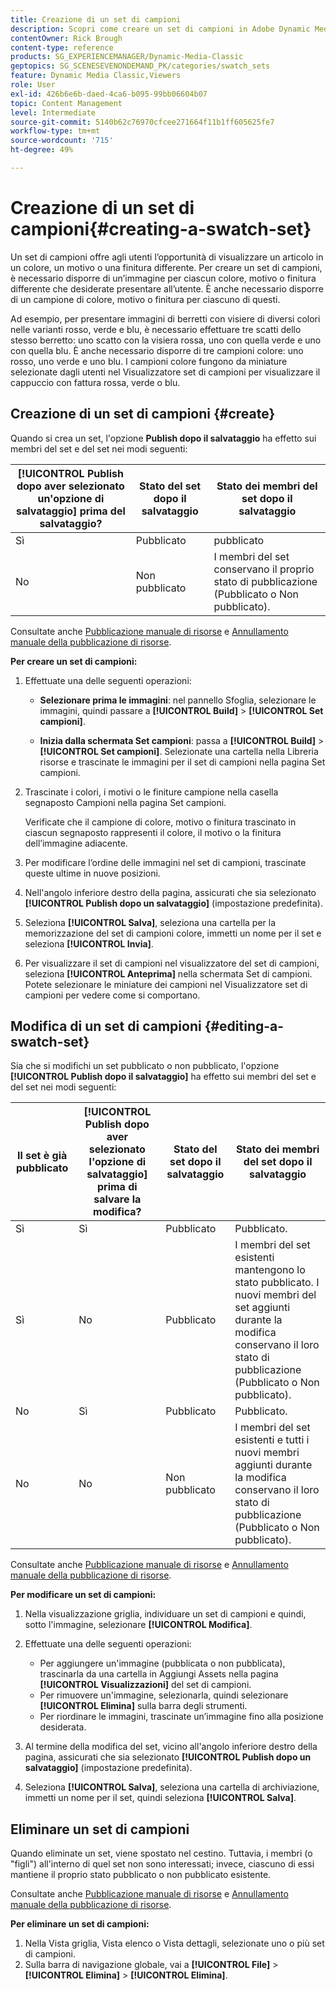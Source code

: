 ```yaml
---
title: Creazione di un set di campioni
description: Scopri come creare un set di campioni in Adobe Dynamic Media Classic.
contentOwner: Rick Brough
content-type: reference
products: SG_EXPERIENCEMANAGER/Dynamic-Media-Classic
geptopics: SG_SCENESEVENONDEMAND_PK/categories/swatch_sets
feature: Dynamic Media Classic,Viewers
role: User
exl-id: 426b6e6b-daed-4ca6-b095-99bb06604b07
topic: Content Management
level: Intermediate
source-git-commit: 5140b62c76970cfcee271664f11b1ff605625fe7
workflow-type: tm+mt
source-wordcount: '715'
ht-degree: 49%

---
```


# Creazione di un set di campioni{#creating-a-swatch-set}

Un set di campioni offre agli utenti l’opportunità di visualizzare un articolo in un colore, un motivo o una finitura differente. Per creare un set di campioni, è necessario disporre di un’immagine per ciascun colore, motivo o finitura differente che desiderate presentare all’utente. È anche necessario disporre di un campione di colore, motivo o finitura per ciascuno di questi.

Ad esempio, per presentare immagini di berretti con visiere di diversi colori nelle varianti rosso, verde e blu, è necessario effettuare tre scatti dello stesso berretto: uno scatto con la visiera rossa, uno con quella verde e uno con quella blu. È anche necessario disporre di tre campioni colore: uno rosso, uno verde e uno blu. I campioni colore fungono da miniature selezionate dagli utenti nel Visualizzatore set di campioni per visualizzare il cappuccio con fattura rossa, verde o blu.

## Creazione di un set di campioni {#create}

Quando si crea un set, l&#39;opzione **Publish dopo il salvataggio** ha effetto sui membri del set e del set nei modi seguenti:

| **[!UICONTROL Publish dopo aver selezionato un&#39;opzione di salvataggio]** prima del salvataggio? | Stato del set dopo il salvataggio | Stato dei membri del set dopo il salvataggio |
| --- | --- | --- |
| Sì | Pubblicato | pubblicato |
| No | Non pubblicato | I membri del set conservano il proprio stato di pubblicazione (Pubblicato o Non pubblicato). |

Consultate anche [Pubblicazione manuale di risorse](publishing-files.md#manually_publishing_assets) e [Annullamento manuale della pubblicazione di risorse](publishing-files.md#manually_unpublishing_assets).

**Per creare un set di campioni:**

1. Effettuate una delle seguenti operazioni:

   * **Selezionare prima le immagini**: nel pannello Sfoglia, selezionare le immagini, quindi passare a **[!UICONTROL Build]** > **[!UICONTROL Set campioni]**.

   * **Inizia dalla schermata Set campioni**: passa a **[!UICONTROL Build]** > **[!UICONTROL Set campioni]**. Selezionate una cartella nella Libreria risorse e trascinate le immagini per il set di campioni nella pagina Set campioni.

1. Trascinate i colori, i motivi o le finiture campione nella casella segnaposto Campioni nella pagina Set campioni.

   Verificate che il campione di colore, motivo o finitura trascinato in ciascun segnaposto rappresenti il colore, il motivo o la finitura dell’immagine adiacente.

1. Per modificare l’ordine delle immagini nel set di campioni, trascinate queste ultime in nuove posizioni.
1. Nell&#39;angolo inferiore destro della pagina, assicurati che sia selezionato **[!UICONTROL Publish dopo un salvataggio]** (impostazione predefinita).
1. Seleziona **[!UICONTROL Salva]**, seleziona una cartella per la memorizzazione del set di campioni colore, immetti un nome per il set e seleziona **[!UICONTROL Invia]**.
1. Per visualizzare il set di campioni nel visualizzatore del set di campioni, seleziona **[!UICONTROL Anteprima]** nella schermata Set di campioni. Potete selezionare le miniature dei campioni nel Visualizzatore set di campioni per vedere come si comportano.

## Modifica di un set di campioni {#editing-a-swatch-set}

Sia che si modifichi un set pubblicato o non pubblicato, l&#39;opzione **[!UICONTROL Publish dopo il salvataggio]** ha effetto sui membri del set e del set nei modi seguenti:

| Il set è già pubblicato | **[!UICONTROL Publish dopo aver selezionato l&#39;opzione di salvataggio]** prima di salvare la modifica? | Stato del set dopo il salvataggio | Stato dei membri del set dopo il salvataggio |
|--- | --- | --- | --- |
| Sì | Sì | Pubblicato | Pubblicato. |
| Sì | No | Pubblicato | I membri del set esistenti mantengono lo stato pubblicato. I nuovi membri del set aggiunti durante la modifica conservano il loro stato di pubblicazione (Pubblicato o Non pubblicato). |
| No | Sì | Pubblicato | Pubblicato. |
| No | No | Non pubblicato | I membri del set esistenti e tutti i nuovi membri aggiunti durante la modifica conservano il loro stato di pubblicazione (Pubblicato o Non pubblicato). |

Consultate anche [Pubblicazione manuale di risorse](publishing-files.md#manually_publishing_assets) e [Annullamento manuale della pubblicazione di risorse](publishing-files.md#manually_unpublishing_assets).

**Per modificare un set di campioni:**

1. Nella visualizzazione griglia, individuare un set di campioni e quindi, sotto l&#39;immagine, selezionare **[!UICONTROL Modifica]**.
1. Effettuate una delle seguenti operazioni:

   * Per aggiungere un&#39;immagine (pubblicata o non pubblicata), trascinarla da una cartella in Aggiungi Assets nella pagina **[!UICONTROL Visualizzazioni]** del set di campioni.
   * Per rimuovere un&#39;immagine, selezionarla, quindi selezionare **[!UICONTROL Elimina]** sulla barra degli strumenti.
   * Per riordinare le immagini, trascinate un’immagine fino alla posizione desiderata.

1. Al termine della modifica del set, vicino all&#39;angolo inferiore destro della pagina, assicurati che sia selezionato **[!UICONTROL Publish dopo un salvataggio]** (impostazione predefinita).
1. Seleziona **[!UICONTROL Salva]**, seleziona una cartella di archiviazione, immetti un nome per il set, quindi seleziona **[!UICONTROL Salva]**.

## Eliminare un set di campioni

Quando eliminate un set, viene spostato nel cestino. Tuttavia, i membri (o &quot;figli&quot;) all&#39;interno di quel set non sono interessati; invece, ciascuno di essi mantiene il proprio stato pubblicato o non pubblicato esistente.

Consultate anche [Pubblicazione manuale di risorse](publishing-files.md#manually_publishing_assets) e [Annullamento manuale della pubblicazione di risorse](publishing-files.md#manually_unpublishing_assets).

**Per eliminare un set di campioni:**

1. Nella Vista griglia, Vista elenco o Vista dettagli, selezionate uno o più set di campioni.
1. Sulla barra di navigazione globale, vai a **[!UICONTROL File]** > **[!UICONTROL Elimina]** > **[!UICONTROL Elimina]**.
